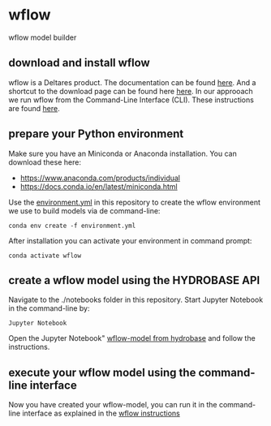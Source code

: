 # wflow
wflow model builder

## download and install wflow
wflow is a Deltares product. The documentation can be found [here](https://deltares.github.io/Wflow.jl/stable).
And a shortcut to the download page can be found here [here](https://download.deltares.nl/en/download/wflow).
In our approoach we run wflow from the Command-Line Interface (CLI). These instructions are found [here](https://deltares.github.io/Wflow.jl/stable/cli/#Command-Line-Interface).

## prepare your Python environment
Make sure you have an Miniconda or Anaconda installation. You can download these here:
 - https://www.anaconda.com/products/individual
 - https://docs.conda.io/en/latest/miniconda.html


Use the [environment.yml](./env/environment.yml) in this repository to create the wflow environment we use to build models via de command-line:

```
conda env create -f environment.yml
```

After installation you can activate your environment in command prompt:

```
conda activate wflow
```

## create a wflow model using the HYDROBASE API
Navigate to the ./notebooks folder in this repository. Start Jupyter Notebook in the command-line by:
```
Jupyter Notebook
```

Open the Jupyter Notebook" [wflow-model from hydrobase](./notebooks/wflow-model_from_hydrobase.ipynb) and follow the instructions. 

## execute your wflow model using the command-line interface
Now you have created your wflow-model, you can run it in the command-line interface as explained in the [wflow instructions](https://deltares.github.io/Wflow.jl/stable/cli/#Command-Line-Interface)